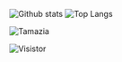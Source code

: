 ![Github stats](https://osp54-github.vercel.app/api?username=HamzaGSopp&theme=transparent&show_icons=true&count_private=true)
![Top Langs](https://osp54-github.vercel.app/api/top-langs/?username=HamzaGSopp&theme=transparent&layout=compact)


![Tamazia](https://cronitor.io/badges/LvWG0n/production/g9BhUja3vczb2Q-GB0ewzH0490g.svg)


![Visistor](https://visitor-badge.laobi.icu/badge?page_id=HamzaGSopp )
